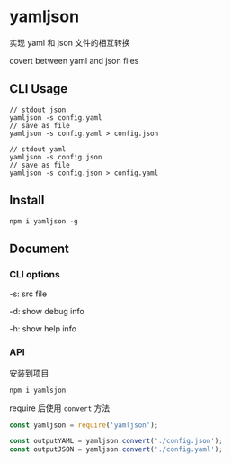 # yamljson

实现 yaml 和 json 文件的相互转换

covert between yaml and json files

## CLI Usage
    // stdout json
    yamljson -s config.yaml 
    // save as file
    yamljson -s config.yaml > config.json

    // stdout yaml
    yamljson -s config.json 
    // save as file
    yamljson -s config.json > config.yaml

## Install

    npm i yamljson -g

## Document

### CLI options

-s: src file

-d: show debug info

-h: show help info

### API

安装到项目

    npm i yamlsjon

require 后使用 `convert` 方法

```javascript
const yamljson = require('yamljson');

const outputYAML = yamljson.convert('./config.json');
const outputJSON = yamljson.convert('./config.yaml');
```
